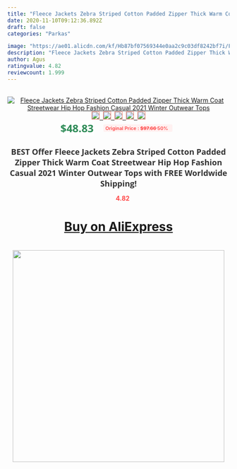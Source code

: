 ```yaml
---
title: "Fleece Jackets Zebra Striped Cotton Padded Zipper Thick Warm Coat Streetwear Hip Hop Fashion Casual 2021 Winter Outwear Tops"
date: 2020-11-10T09:12:36.892Z
draft: false
categories: "Parkas"

image: "https://ae01.alicdn.com/kf/Hb87bf07569344e0aa2c9c03df8242bf7i/Fleece-Jackets-Zebra-Striped-Cotton-Padded-Zipper-Thick-Warm-Coat-Streetwear-Hip-Hop-Fashion-Casual-2021.jpg"
description: "Fleece Jackets Zebra Striped Cotton Padded Zipper Thick Warm Coat Streetwear Hip Hop Fashion Casual 2021 Winter Outwear Tops"
author: Agus
ratingvalue: 4.82
reviewcount: 1.999
---
```

<br>
<div style="text-align: center;">
<a href="https://s.click.aliexpress.com/e/_AmCtFB" target="_blank" rel="nofollow noopener noreferrer"><img alt="Fleece Jackets Zebra Striped Cotton Padded Zipper Thick Warm Coat Streetwear Hip Hop Fashion Casual 2021 Winter Outwear Tops" class="magnifier-image" src="https://ae01.alicdn.com/kf/Hb87bf07569344e0aa2c9c03df8242bf7i/Fleece-Jackets-Zebra-Striped-Cotton-Padded-Zipper-Thick-Warm-Coat-Streetwear-Hip-Hop-Fashion-Casual-2021.jpg_640x640.jpg">
<br>
<img style="border:1px solid salmon" src="https://ae01.alicdn.com/kf/Hb87bf07569344e0aa2c9c03df8242bf7i/Fleece-Jackets-Zebra-Striped-Cotton-Padded-Zipper-Thick-Warm-Coat-Streetwear-Hip-Hop-Fashion-Casual-2021.jpg_120x120.jpg">&nbsp;&nbsp;<img style="border:1px solid salmon" src="https://ae01.alicdn.com/kf/H4cc0c6122db842c0b6849def18be2124R/Fleece-Jackets-Zebra-Striped-Cotton-Padded-Zipper-Thick-Warm-Coat-Streetwear-Hip-Hop-Fashion-Casual-2021.jpg_120x120.jpg">&nbsp;&nbsp;<img style="border:1px solid salmon" src="https://ae01.alicdn.com/kf/Hc8350b7671b54b24915b7fc8fa435e06C/Fleece-Jackets-Zebra-Striped-Cotton-Padded-Zipper-Thick-Warm-Coat-Streetwear-Hip-Hop-Fashion-Casual-2021.jpg_120x120.jpg">&nbsp;&nbsp;<img style="border:1px solid salmon" src="https://ae01.alicdn.com/kf/He565f417bd4e464eaa9386a61a2f14d9J/Fleece-Jackets-Zebra-Striped-Cotton-Padded-Zipper-Thick-Warm-Coat-Streetwear-Hip-Hop-Fashion-Casual-2021.jpg_120x120.jpg">&nbsp;&nbsp;<img style="border:1px solid salmon" src="https://ae01.alicdn.com/kf/Hff67456f7b8e4abe9c0a1dae7abbc681G/Fleece-Jackets-Zebra-Striped-Cotton-Padded-Zipper-Thick-Warm-Coat-Streetwear-Hip-Hop-Fashion-Casual-2021.jpg_120x120.jpg"></a></div><br0>
<div style="text-align: center;"><span style="background-color: white; border: 0px; box-sizing: border-box; color: seagreen; display: inline-block; font-family: &quot;open sans&quot; , &quot;arial&quot; , &quot;helvetica&quot; , sans-serif , &quot;heiti&quot;; font-size: 24px; font-stretch: inherit; font-weight: 700; line-height: inherit; margin: 0px 10px 0px 0px; padding: 0px; vertical-align: middle;">$48.83 </span>
<span style="background: rgb(255 , 241 , 241); border-radius: 3px; border: 0px; box-sizing: border-box; color: #ff4747; display: inline-block; font-family: inherit; font-size: 12px; font-stretch: inherit; font-style: inherit; font-variant: inherit; font-weight: 600; line-height: inherit; margin: 0px; padding: 2px 5px; transform: scale(0.9); vertical-align: middle;">Original Price : <b style="text-decoration: line-through;">$97.66 </b> 50%&nbsp;&nbsp;</span></div>
<h1 style="color: #333333; display: inline-block; font-family: &quot;open sans&quot; , &quot;arial&quot; , &quot;helvetica&quot; , sans-serif , &quot;heiti&quot;; font-size: 18px; font-stretch: inherit; font-weight: 700; text-align: center;">BEST Offer Fleece Jackets Zebra Striped Cotton Padded Zipper Thick Warm Coat Streetwear Hip Hop Fashion Casual 2021 Winter Outwear Tops with FREE Worldwide Shipping!</h1>
<div style="color: #ff4747; text-align: center;">
<img src="https://4.bp.blogspot.com/-M0ZcTcb-5uY/XleCXlxnR4I/AAAAAAAAAEc/OrjgMkXV1oMQFaCRZj5HQwOCBcu3w1FegCPcBGAYYCw/s1600/star.png" style="height: 15px;">&nbsp;<b>4.82</b></div>
<div class="button_cont" align="center"><a class="buynow_a" href="https://s.click.aliexpress.com/e/_AmCtFB" target="_blank" rel="nofollow noopener noreferrer"><H1>Buy on AliExpress</H1></a></div><br>
<div class="separator" style="clear: both; text-align: center;">
<img src="https://lh3.googleusercontent.com/-pTy5HemUv9M/XlePHvY0dAI/AAAAAAAAAE4/0nX5iRUoIWY8eMW9Dpxeirr157OZliDIgCLcBGAsYHQ/s1600/badge.gif" width="480">
</div>
